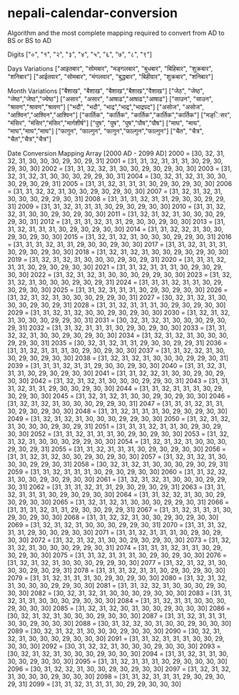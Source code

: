 # nepali-calendar-conversion
Algorithm and the most complete mapping required to convert from AD to BS or BS to AD



Digits
["०", "१", "२", "३", "४", "५", "६", "७", "८", "९"]

Days Variations
["आइतबार", "सोमबार", "मङ्गलबार", "बुधबार", "बिहिबार", "शुक्रबार", "शनिबार"]
["आईतवार", "सोमबार", "मंगलवार", "बुद्धबार", "बिहीवार", "शुक्रबार", "शनिबार"]

Month Variations
["बैशाख", "बैशाख", "बैशाख","बैशाख","वैशाख"]
["जेठ", "जेष्ठ", "जेष्ठ","जेष्ठ","ज्येष्ठ"]
["असार", "असार", "आषाढ","आषाढ","आषाढ"]
["साउन", "साउन", "श्रावण","श्रावण","श्रावण"]
["भदौ", "भदौ", "भाद्र","भाद्र","भाद्रपद"]
["असोज", "असोज", "आश्विन","आश्विन","आश्विन"]
["कार्तिक", "कार्तिक", "कार्तिक","कार्तिक","कार्तिक"]
["मङ्िसर", "मंसिर", "मंसिर","मंसिर","मार्गशीर्ष"]
["पुष", "पुष", "पुष","पौष","पौष"]
["माघ", "माघ", "माघ","माघ","माघ"]
["फागुन", "फाल्गुन", "फागुन","फाल्गुन","फाल्गुन"]
["चैत", "चैत्र", "चैत","चैत्र","चैत्र"]
    
Date Conversion Mapping Array [2000 AD - 2099 AD]
2000 = [30, 32, 31, 32, 31, 30, 30, 30, 29, 30, 29, 31]
2001 = [31, 31, 32, 31, 31, 31, 30, 29, 30, 29, 30, 30]
2002 = [31, 31, 32, 32, 31, 30, 30, 29, 30, 29, 30, 30]
2003 = [31, 32, 31, 32, 31, 30, 30, 30, 29, 29, 30, 31]
2004 = [30, 32, 31, 32, 31, 30, 30, 30, 29, 30, 29, 31]
2005 = [31, 31, 32, 31, 31, 31, 30, 29, 30, 29, 30, 30]
2006 = [31, 31, 32, 32, 31, 30, 30, 29, 30, 29, 30, 30]
2007 = [31, 32, 31, 32, 31, 30, 30, 30, 29, 29, 30, 31]
2008 = [31, 31, 31, 32, 31, 31, 29, 30, 30, 29, 29, 31]
2009 = [31, 31, 32, 31, 31, 31, 30, 29, 30, 29, 30, 30]
2010 = [31, 31, 32, 32, 31, 30, 30, 29, 30, 29, 30, 30]
2011 = [31, 32, 31, 32, 31, 30, 30, 30, 29, 29, 30, 31]
2012 = [31, 31, 31, 32, 31, 31, 29, 30, 30, 29, 30, 30]
2013 = [31, 31, 32, 31, 31, 31, 30, 29, 30, 29, 30, 30]
2014 = [31, 31, 32, 32, 31, 30, 30, 29, 30, 29, 30, 30]
2015 = [31, 32, 31, 32, 31, 30, 30, 30, 29, 29, 30, 31]
2016 = [31, 31, 31, 32, 31, 31, 29, 30, 30, 29, 30, 30]
2017 = [31, 31, 32, 31, 31, 31, 30, 29, 30, 29, 30, 30]
2018 = [31, 32, 31, 32, 31, 30, 30, 29, 30, 29, 30, 30]
2019 = [31, 32, 31, 32, 31, 30, 30, 30, 29, 30, 29, 31]
2020 = [31, 31, 31, 32, 31, 31, 30, 29, 30, 29, 30, 30]
2021 = [31, 31, 32, 31, 31, 31, 30, 29, 30, 29, 30, 30]
2022 = [31, 32, 31, 32, 31, 30, 30, 30, 29, 29, 30, 30]
2023 = [31, 32, 31, 32, 31, 30, 30, 30, 29, 30, 29, 31]
2024 = [31, 31, 31, 32, 31, 31, 30, 29, 30, 29, 30, 30]
2025 = [31, 31, 32, 31, 31, 31, 30, 29, 30, 29, 30, 30]
2026 = [31, 32, 31, 32, 31, 30, 30, 30, 29, 29, 30, 31]
2027 = [30, 32, 31, 32, 31, 30, 30, 30, 29, 30, 29, 31]
2028 = [31, 31, 32, 31, 31, 31, 30, 29, 30, 29, 30, 30]
2029 = [31, 31, 32, 31, 32, 30, 30, 29, 30, 29, 30, 30]
2030 = [31, 32, 31, 32, 31, 30, 30, 30, 29, 29, 30, 31]
2031 = [30, 32, 31, 32, 31, 30, 30, 30, 29, 30, 29, 31]
2032 = [31, 31, 32, 31, 31, 31, 30, 29, 30, 29, 30, 30]
2033 = [31, 31, 32, 32, 31, 30, 30, 29, 30, 29, 30, 30]
2034 = [31, 32, 31, 32, 31, 30, 30, 30, 29, 29, 30, 31]
2035 = [30, 32, 31, 32, 31, 31, 29, 30, 30, 29, 29, 31]
2036 = [31, 31, 32, 31, 31, 31, 30, 29, 30, 29, 30, 30]
2037 = [31, 31, 32, 32, 31, 30, 30, 29, 30, 29, 30, 30]
2038 = [31, 32, 31, 32, 31, 30, 30, 30, 29, 29, 30, 31]
2039 = [31, 31, 31, 32, 31, 31, 29, 30, 30, 29, 30, 30]
2040 = [31, 31, 32, 31, 31, 31, 30, 29, 30, 29, 30, 30]
2041 = [31, 31, 32, 32, 31, 30, 30, 29, 30, 29, 30, 30]
2042 = [31, 32, 31, 32, 31, 30, 30, 30, 29, 29, 30, 31]
2043 = [31, 31, 31, 32, 31, 31, 29, 30, 30, 29, 30, 30]
2044 = [31, 31, 32, 31, 31, 31, 30, 29, 30, 29, 30, 30]
2045 = [31, 32, 31, 32, 31, 30, 30, 29, 30, 29, 30, 30]
2046 = [31, 32, 31, 32, 31, 30, 30, 30, 29, 29, 30, 31]
2047 = [31, 31, 31, 32, 31, 31, 30, 29, 30, 29, 30, 30]
2048 = [31, 31, 32, 31, 31, 31, 30, 29, 30, 29, 30, 30]
2049 = [31, 32, 31, 32, 31, 30, 30, 30, 29, 29, 30, 30]
2050 = [31, 32, 31, 32, 31, 30, 30, 30, 29, 30, 29, 31]
2051 = [31, 31, 31, 32, 31, 31, 30, 29, 30, 29, 30, 30]
2052 = [31, 31, 32, 31, 31, 31, 30, 29, 30, 29, 30, 30]
2053 = [31, 32, 31, 32, 31, 30, 30, 30, 29, 29, 30, 30]
2054 = [31, 32, 31, 32, 31, 30, 30, 30, 29, 30, 29, 31]
2055 = [31, 31, 32, 31, 31, 31, 30, 29, 30, 29, 30, 30]
2056 = [31, 31, 32, 31, 32, 30, 30, 29, 30, 29, 30, 30]
2057 = [31, 32, 31, 32, 31, 30, 30, 30, 29, 29, 30, 31]
2058 = [30, 32, 31, 32, 31, 30, 30, 30, 29, 30, 29, 31]
2059 = [31, 31, 32, 31, 31, 31, 30, 29, 30, 29, 30, 30]
2060 = [31, 31, 32, 32, 31, 30, 30, 29, 30, 29, 30, 30]
2061 = [31, 32, 31, 32, 31, 30, 30, 30, 29, 29, 30, 31]
2062 = [31, 31, 31, 32, 31, 31, 29, 30, 29, 30, 29, 31]
2063 = [31, 31, 32, 31, 31, 31, 30, 29, 30, 29, 30, 30]
2064 = [31, 31, 32, 32, 31, 30, 30, 29, 30, 29, 30, 30]
2065 = [31, 32, 31, 32, 31, 30, 30, 30, 29, 29, 30, 31]
2066 = [31, 31, 31, 32, 31, 31, 29, 30, 30, 29, 29, 31]
2067 = [31, 31, 32, 31, 31, 31, 30, 29, 30, 29, 30, 30]
2068 = [31, 31, 32, 32, 31, 30, 30, 29, 30, 29, 30, 30]
2069 = [31, 32, 31, 32, 31, 30, 30, 30, 29, 29, 30, 31]
2070 = [31, 31, 31, 32, 31, 31, 29, 30, 30, 29, 30, 30]
2071 = [31, 31, 32, 31, 31, 31, 30, 29, 30, 29, 30, 30]
2072 = [31, 32, 31, 32, 31, 30, 30, 29, 30, 29, 30, 30]
2073 = [31, 32, 31, 32, 31, 30, 30, 30, 29, 29, 30, 31]
2074 = [31, 31, 31, 32, 31, 31, 30, 29, 30, 29, 30, 30]
2075 = [31, 31, 32, 31, 31, 31, 30, 29, 30, 29, 30, 30]
2076 = [31, 32, 31, 32, 31, 30, 30, 30, 29, 29, 30, 30]
2077 = [31, 32, 31, 32, 31, 30, 30, 30, 29, 30, 29, 31]
2078 = [31, 31, 31, 32, 31, 31, 30, 29, 30, 29, 30, 30]
2079 = [31, 31, 32, 31, 31, 31, 30, 29, 30, 29, 30, 30]
2080 = [31, 32, 31, 32, 31, 30, 30, 30, 29, 29, 30, 30]
2081 = [31, 31, 32, 32, 31, 30, 30, 30, 29, 30, 30, 30]
2082 = [30, 32, 31, 32, 31, 30, 30, 30, 29, 30, 30, 30]
2083 = [31, 31, 32, 31, 31, 30, 30, 30, 29, 30, 30, 30]
2084 = [31, 31, 32, 31, 31, 30, 30, 30, 29, 30, 30, 30]
2085 = [31, 32, 31, 32, 30, 31, 30, 30, 29, 30, 30, 30]
2086 = [30, 32, 31, 32, 31, 30, 30, 30, 29, 30, 30, 30]
2087 = [31, 31, 32, 31, 31, 31, 30, 30, 29, 30, 30, 30]
2088 = [30, 31, 32, 32, 30, 31, 30, 30, 29, 30, 30, 30]
2089 = [30, 32, 31, 32, 31, 30, 30, 30, 29, 30, 30, 30]
2090 = [30, 32, 31, 32, 31, 30, 30, 30, 29, 30, 30, 30]
2091 = [31, 31, 32, 31, 31, 31, 30, 30, 29, 30, 30, 30]
2092 = [30, 31, 32, 32, 31, 30, 30, 30, 29, 30, 30, 30]
2093 = [30, 32, 31, 32, 31, 30, 30, 30, 29, 30, 30, 30]
2094 = [31, 31, 32, 31, 31, 30, 30, 30, 29, 30, 30, 30]
2095 = [31, 31, 32, 31, 31, 31, 30, 29, 30, 30, 30, 30]
2096 = [30, 31, 32, 32, 31, 30, 30, 29, 30, 29, 30, 30]
2097 = [31, 32, 31, 32, 31, 30, 30, 30, 29, 30, 30, 30]
2098 = [31, 31, 32, 31, 31, 31, 29, 30, 29, 30, 29, 31]
2099 = [31, 31, 32, 31, 31, 31, 30, 29, 29, 30, 30, 30]

